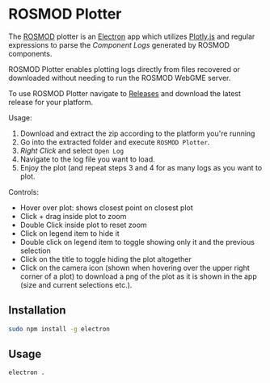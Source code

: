 # ROSMOD Plotter

The [ROSMOD](https://github.com/rosmod) plotter is
an [Electron](https://electron.atom.io) app which
utilizes [Plotly.js](https://plot.ly) and regular expressions to parse the
*Component Logs* generated by ROSMOD components.

ROSMOD Plotter enables plotting logs directly from files recovered or
downloaded without needing to run the ROSMOD WebGME server.

To use ROSMOD Plotter navigate to
[Releases](https://github.com/rosmod/plotter/releases) and download
the latest release for your platform.

Usage:
1. Download and extract the zip according to the platform you're running
2. Go into the extracted folder and execute `ROSMOD Plotter`.
3. *Right Click* and select `Open Log`
4. Navigate to the log file you want to load.
5. Enjoy the plot (and repeat steps 3 and 4 for as many logs as you want to plot.

Controls:
* Hover over plot: shows closest point on closest plot
* Click + drag inside plot to zoom
* Double Click inside plot to reset zoom
* Click on legend item to hide it
* Double click on legend item to toggle showing only it and the previous selection
* Click on the title to toggle hiding the plot altogether
* Click on the camera icon (shown when hovering over the upper right corner of a plot) to download a png of the plot as it is shown in the app (size and current selections etc.).

## Installation

```bash
sudo npm install -g electron
```

## Usage

```bash
electron .
```

